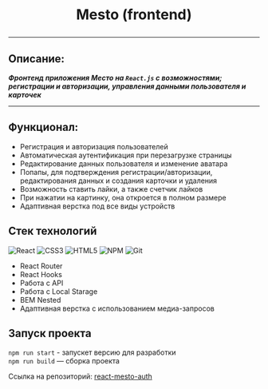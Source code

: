 # <p align="center">Mesto (frontend)</p>
----
## Описание:

***Фронтенд приложения Место на `React.js` с возможностями; регистрации и авторизации, управления данными пользователя и карточек***

----

## Функционал:

- Регистрация и авторизация пользователей
- Автоматическая аутентификация при перезагрузке страницы
- Редактирование данных пользователя и изменение аватара
- Попапы, для подтверждения регистрации/авторизации, редактирования данных и создания карточки и удаления
- Возможность ставить лайки, а также счетчик лайков
- При нажатии на картинку, она откроется в полном размере
- Адаптивная верстка под все виды устройств

## Стек технологий

![React](https://img.shields.io/badge/react-%2320232a.svg?style=for-the-badge&logo=react&logoColor=%2361DAFB)
![CSS3](https://img.shields.io/badge/css3-%231572B6.svg?style=for-the-badge&logo=css3&logoColor=white)
![HTML5](https://img.shields.io/badge/html5-%23E34F26.svg?style=for-the-badge&logo=html5&logoColor=white)
![NPM](https://img.shields.io/badge/NPM-%23CB3837.svg?style=for-the-badge&logo=npm&logoColor=white)
![Git](https://img.shields.io/badge/git-%23F05033.svg?style=for-the-badge&logo=git&logoColor=white)
- React Router
- React Hooks
- Работа с API
- Работа с Local Starage
- BEM Nested
- Адаптивная верстка с использованием медиа-запросов

## Запуск проекта

`npm run start` - запускет версию для разработки   
`npm run build` — сборка проекта

<div><p>Ссылка на репозиторий: <a href="https://github.com/Markelov97Vad/react-mesto-auth">react-mesto-auth</a></p></div>
